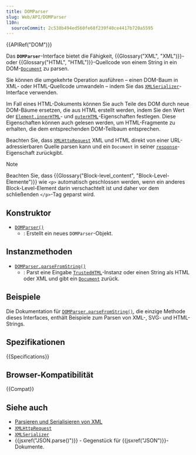 ```yaml
---
title: DOMParser
slug: Web/API/DOMParser
l10n:
  sourceCommit: 2c538b494ed560fe68f239f40ce4417b720a5595
---
```


{{APIRef("DOM")}}

Das **`DOMParser`**-Interface bietet die Fähigkeit, {{Glossary("XML", "XML")}}- oder {{Glossary("HTML", "HTML")}}-Quellcode von einem String in ein DOM-[`Document`](/de/docs/Web/API/Document) zu parsen.

Sie können die umgekehrte Operation ausführen – einen DOM-Baum in XML- oder HTML-Quellcode umwandeln – indem Sie das [`XMLSerializer`](/de/docs/Web/API/XMLSerializer)-Interface verwenden.

Im Fall eines HTML-Dokuments können Sie auch Teile des DOM durch neue DOM-Bäume ersetzen, die aus HTML erstellt werden, indem Sie den Wert der [`Element.innerHTML`](/de/docs/Web/API/Element/innerHTML)- und [`outerHTML`](/de/docs/Web/API/Element/outerHTML)-Eigenschaften festlegen. Diese Eigenschaften können auch gelesen werden, um HTML-Fragmente zu erhalten, die dem entsprechenden DOM-Teilbaum entsprechen.

Beachten Sie, dass [`XMLHttpRequest`](/de/docs/Web/API/XMLHttpRequest) XML und HTML direkt von einer URL-adressierbaren Quelle parsen kann und ein `Document` in seiner [`response`](/de/docs/Web/API/XMLHttpRequest/response)-Eigenschaft zurückgibt.

> [!NOTE]
> Beachten Sie, dass {{Glossary("Block-level_content", "Block-Level-Elemente")}} wie `<p>` automatisch geschlossen werden, wenn ein anderes Block-Level-Element darin verschachtelt ist und daher vor dem schließenden `</p>`-Tag geparst wird.

## Konstruktor

- [`DOMParser()`](/de/docs/Web/API/DOMParser/DOMParser)
  - : Erstellt ein neues `DOMParser`-Objekt.

## Instanzmethoden

- [`DOMParser.parseFromString()`](/de/docs/Web/API/DOMParser/parseFromString)
  - : Parst eine Eingabe [`TrustedHTML`](/de/docs/Web/API/TrustedHTML)-Instanz oder einen String als HTML oder XML und gibt ein [`Document`](/de/docs/Web/API/Document) zurück.

## Beispiele

Die Dokumentation für [`DOMParser.parseFromString()`](/de/docs/Web/API/DOMParser/parseFromString), die einzige Methode dieses Interfaces, enthält Beispiele zum Parsen von XML-, SVG- und HTML-Strings.

## Spezifikationen

{{Specifications}}

## Browser-Kompatibilität

{{Compat}}

## Siehe auch

- [Parsieren und Serialisieren von XML](/de/docs/Web/XML/Guides/Parsing_and_serializing_XML)
- [`XMLHttpRequest`](/de/docs/Web/API/XMLHttpRequest)
- [`XMLSerializer`](/de/docs/Web/API/XMLSerializer)
- {{jsxref("JSON.parse()")}} - Gegenstück für {{jsxref("JSON")}}-Dokumente.
